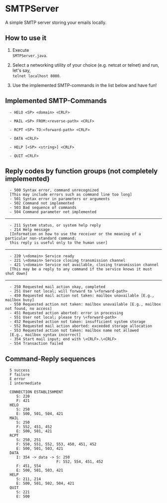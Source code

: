 # SMTPServer

A simple SMTP server storing your emails locally.

## How to use it

1. Execute  
```SMTPServer.java```.

2. Select a networking utility of your choice (e.g. netcat or telnet) and run, let's say,  
```telnet localhost 8000```.

3. Use the implemented SMTP-commands in the list below and have fun!

## Implemented SMTP-Commands

      - HELO <SP> <domain> <CRLF>

      - MAIL <SP> FROM:<reverse-path> <CRLF>

      - RCPT <SP> TO:<forward-path> <CRLF>

      - DATA <CRLF>

      - HELP [<SP> <string>] <CRLF>

      - QUIT <CRLF>

## Reply codes by function groups (not completely implemented)

      - 500 Syntax error, command unrecognized 
      [This may include errors such as command line too long]
      - 501 Syntax error in parameters or arguments
      - 502 Command not implemented
      - 503 Bad sequence of commands
      - 504 Command parameter not implemented

----

      - 211 System status, or system help reply
      - 214 Help message 
      [Information on how to use the receiver or the meaning of a particular non-standard command;
      this reply is useful only to the human user]

----

      - 220 \<domain> Service ready
      - 221 \<domain> Service closing transmission channel
      - 421 \<domain> Service not available, closing transmission channel 
      [This may be a reply to any command if the service knows it must shut down]

----

      - 250 Requested mail action okay, completed
      - 251 User not local; will forward to \<forward-path>
      - 450 Requested mail action not taken: mailbox unavailable [E.g., mailbox busy]
      - 550 Requested action not taken: mailbox unavailable [E.g., mailbox not found, no access]
      - 451 Requested action aborted: error in processing
      - 551 User not local; please try \<forward-path>
      - 452 Requested action not taken: insufficient system storage
      - 552 Requested mail action aborted: exceeded storage allocation
      - 553 Requested action not taken: mailbox name not allowed
      [E.g., mailbox syntax incorrect]
      - 354 Start mail input; end with \<CRLF>.\<CRLF>
      - 554 Transaction failed

## Command-Reply sequences

      S success
      F failure
      E error
      I intermediate

      CONNECTION ESTABLISHMENT
         S: 220
         F: 421
      HELO
         S: 250
         E: 500, 501, 504, 421
      MAIL
         S: 250
         F: 552, 451, 452
         E: 500, 501, 421
      RCPT
         S: 250, 251
         F: 550, 551, 552, 553, 450, 451, 452
         E: 500, 501, 503, 421
      DATA
         I: 354 -> data -> S: 250
                           F: 552, 554, 451, 452
         F: 451, 554
         E: 500, 501, 503, 421
      HELP
         S: 211, 214
         E: 500, 501, 502, 504, 421
      QUIT
         S: 221
         E: 500
